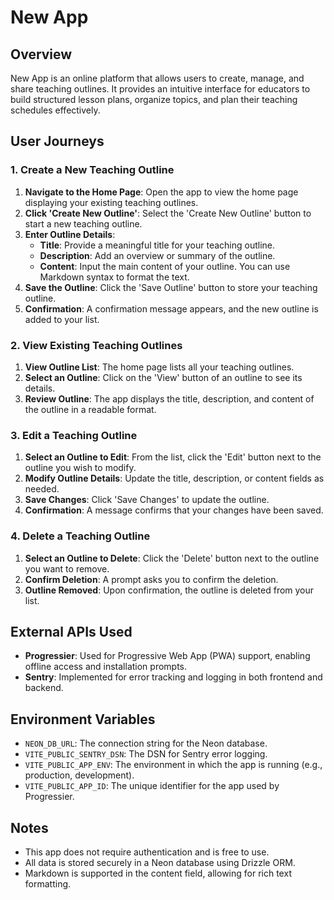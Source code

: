 # New App

## Overview

New App is an online platform that allows users to create, manage, and share teaching outlines. It provides an intuitive interface for educators to build structured lesson plans, organize topics, and plan their teaching schedules effectively.

## User Journeys

### 1. Create a New Teaching Outline

1. **Navigate to the Home Page**: Open the app to view the home page displaying your existing teaching outlines.
2. **Click 'Create New Outline'**: Select the 'Create New Outline' button to start a new teaching outline.
3. **Enter Outline Details**:
   - **Title**: Provide a meaningful title for your teaching outline.
   - **Description**: Add an overview or summary of the outline.
   - **Content**: Input the main content of your outline. You can use Markdown syntax to format the text.
4. **Save the Outline**: Click the 'Save Outline' button to store your teaching outline.
5. **Confirmation**: A confirmation message appears, and the new outline is added to your list.

### 2. View Existing Teaching Outlines

1. **View Outline List**: The home page lists all your teaching outlines.
2. **Select an Outline**: Click on the 'View' button of an outline to see its details.
3. **Review Outline**: The app displays the title, description, and content of the outline in a readable format.

### 3. Edit a Teaching Outline

1. **Select an Outline to Edit**: From the list, click the 'Edit' button next to the outline you wish to modify.
2. **Modify Outline Details**: Update the title, description, or content fields as needed.
3. **Save Changes**: Click 'Save Changes' to update the outline.
4. **Confirmation**: A message confirms that your changes have been saved.

### 4. Delete a Teaching Outline

1. **Select an Outline to Delete**: Click the 'Delete' button next to the outline you want to remove.
2. **Confirm Deletion**: A prompt asks you to confirm the deletion.
3. **Outline Removed**: Upon confirmation, the outline is deleted from your list.

## External APIs Used

- **Progressier**: Used for Progressive Web App (PWA) support, enabling offline access and installation prompts.
- **Sentry**: Implemented for error tracking and logging in both frontend and backend.

## Environment Variables

- `NEON_DB_URL`: The connection string for the Neon database.
- `VITE_PUBLIC_SENTRY_DSN`: The DSN for Sentry error logging.
- `VITE_PUBLIC_APP_ENV`: The environment in which the app is running (e.g., production, development).
- `VITE_PUBLIC_APP_ID`: The unique identifier for the app used by Progressier.

## Notes

- This app does not require authentication and is free to use.
- All data is stored securely in a Neon database using Drizzle ORM.
- Markdown is supported in the content field, allowing for rich text formatting.